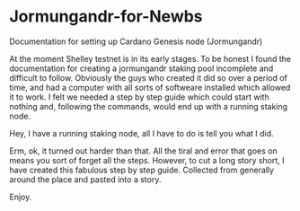 # Jormungandr-for-Newbs
Documentation for setting up Cardano Genesis node (Jormungandr)

At the moment Shelley testnet is in its early stages. To be honest I found the documentation for creating a jormungandr staking pool incomplete and difficult to follow. Obviously the guys who created it did so over a period of time, and had a computer with all sorts of softweare installed which allowed it to work. I felt we needed a step by step guide which could start with nothing and, following the commands, would end up with a running staking node.

Hey, I have a running staking node, all I have to do is tell you what I did.

Erm, ok, it turned out harder than that. All the tiral and error that goes on means you sort of forget all the steps. However, to cut a long story short, I have created this fabulous step by step guide. Collected from generally around the place and pasted into a story.

Enjoy.
